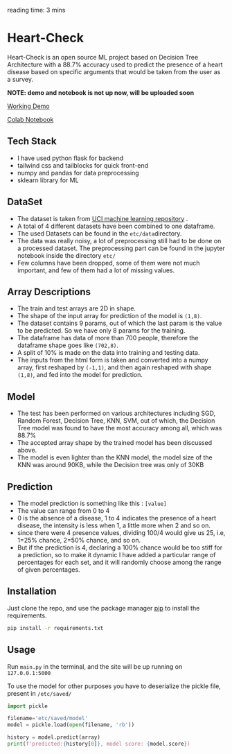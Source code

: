 reading time: 3 mins 
# Heart-Check



Heart-Check is an open source ML project based on Decision Tree Architecture with a 88.7% accuracy used to predict the presence of a heart disease based on specific arguments that would be taken from the user as a survey. 

**NOTE: demo and notebook is not up now, will be uploaded soon**

[Working Demo](https://pip.pypa.io/en/stable/)

 [Colab Notebook](https://pip.pypa.io/en/stable/)

## Tech Stack
- I have used python flask for backend
- tailwind css and tailblocks for quick front-end
- numpy and pandas for data preprocessing
- sklearn library for ML


## DataSet
- The dataset is taken from [UCI machine learning repository](https://archive.ics.uci.edu/ml/datasets/heart+Disease) . 
- A total of 4 different datasets have been combined to one dataframe. 
- The used Datasets can be found in the `etc/data`directory. 
- The data was really noisy, a lot of preprocessing still had to be done on a processed dataset. The preprocessing part can be found in the jupyter notebook inside the directory `etc/`
- Few columns have been dropped, some of them were not much important, and few of them had a lot of missing values. 


## Array Descriptions
- The train and test arrays are 2D in shape. 
- The shape of the input array for prediction of the model is `(1,8)`. 
- The dataset contains 9 params, out of which the last param is the value to be predicted. So we have only 8 params for the training. 
- The dataframe has data of more than 700 people, therefore the dataframe shape goes like `(702,8)`. 
- A split of 10% is made on the data into training and testing data.
- The inputs from the html form is taken and converted into a numpy array, first reshaped by `(-1,1)`, and then again reshaped with shape `(1,8)`, and fed into the model for prediction. 


## Model
- The test has been performed on various architectures including SGD, Random Forest, Decision Tree, KNN, SVM, out of which, the Decision Tree model was found to have the most accuracy among all, which was 88.7%
- The accepted array shape by the trained model has been discussed above. 
- The model is even lighter than the KNN model, the model size of the KNN was around 90KB, while the Decision tree was only of 30KB

## Prediction
- The model prediction is something like this : `[value] `
- The value can range from 0 to 4
- 0 is the absence of a disease, 1 to 4 indicates the presence of a heart disease, the intensity is less when 1, a little more  when 2 and so on. 
- since there were 4 presence values, dividing 100/4 would give us 25, i.e, 1=25% chance, 2=50% chance, and so on. 
- But if the prediction  is 4, declaring a 100% chance would be too stiff for a prediction, so to make it dynamic I have added a particular range of percentages for each set, and it will randomly choose among the range of given percentages.

## Installation
Just clone the repo, and use the package manager [pip](https://pip.pypa.io/en/stable/) to install the requirements.


```bash
pip install -r requirements.txt
```

## Usage
Run `main.py` in the terminal, and the site will be up running on `127.0.0.1:5000`

To use the model for other purposes you have to deserialize the pickle file, present in `/etc/saved/`

```python
import pickle

filename='etc/saved/model'
model = pickle.load(open(filename, 'rb'))

history = model.predict(array)
print(f'predicted:{history[0]}, model score: {model.score})

```
